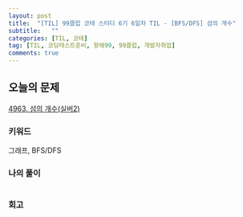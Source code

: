 ```yaml
---
layout: post
title:  "[TIL] 99클럽 코테 스터디 6기 6일차 TIL - [BFS/DFS] 섬의 개수"
subtitle:   ""
categories: [TIL, 코테]
tag: [TIL, 코딩테스트준비, 항해99, 99클럽, 개발자취업]
comments: true
---
```


## 오늘의 문제
[4963. 섬의 개수(실버2)](https://www.acmicpc.net/problem/4963)


### 키워드
그래프, BFS/DFS

### 나의 풀이
<div markdown="1">

```python

```


### 회고
